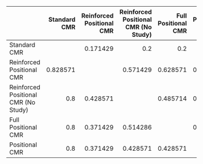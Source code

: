 |                                      |   Standard CMR |   Reinforced Positional CMR |   Reinforced Positional CMR (No Study) |   Full Positional CMR |   Positional CMR |
|:-------------------------------------|---------------:|----------------------------:|---------------------------------------:|----------------------:|-----------------:|
| Standard CMR                         |                |                    0.171429 |                               0.2      |              0.2      |         0.2      |
| Reinforced Positional CMR            |       0.828571 |                             |                               0.571429 |              0.628571 |         0.628571 |
| Reinforced Positional CMR (No Study) |       0.8      |                    0.428571 |                                        |              0.485714 |         0.571429 |
| Full Positional CMR                  |       0.8      |                    0.371429 |                               0.514286 |                       |         0.571429 |
| Positional CMR                       |       0.8      |                    0.371429 |                               0.428571 |              0.428571 |                  |